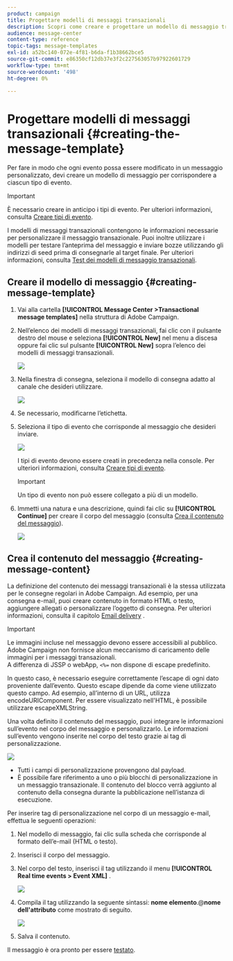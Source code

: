 ```yaml
---
product: campaign
title: Progettare modelli di messaggi transazionali
description: Scopri come creare e progettare un modello di messaggio transazionale in Adobe Campaign Classic.
audience: message-center
content-type: reference
topic-tags: message-templates
exl-id: a52bc140-072e-4f81-b6da-f1b38662bce5
source-git-commit: e86350cf12db37e3f2c227563057b97922601729
workflow-type: tm+mt
source-wordcount: '498'
ht-degree: 0%

---
```


# Progettare modelli di messaggi transazionali {#creating-the-message-template}

Per fare in modo che ogni evento possa essere modificato in un messaggio personalizzato, devi creare un modello di messaggio per corrispondere a ciascun tipo di evento.

>[!IMPORTANT]
>
>È necessario creare in anticipo i tipi di evento. Per ulteriori informazioni, consulta [Creare tipi di evento](../../message-center/using/creating-event-types.md).

I modelli di messaggi transazionali contengono le informazioni necessarie per personalizzare il messaggio transazionale. Puoi inoltre utilizzare i modelli per testare l’anteprima del messaggio e inviare bozze utilizzando gli indirizzi di seed prima di consegnarle al target finale. Per ulteriori informazioni, consulta [Test dei modelli di messaggio transazionali](../../message-center/using/testing-message-templates.md).

## Creare il modello di messaggio {#creating-message-template}

1. Vai alla cartella **[!UICONTROL Message Center >Transactional message templates]** nella struttura di Adobe Campaign.

1. Nell’elenco dei modelli di messaggi transazionali, fai clic con il pulsante destro del mouse e seleziona **[!UICONTROL New]** nel menu a discesa oppure fai clic sul pulsante **[!UICONTROL New]** sopra l’elenco dei modelli di messaggi transazionali.

   ![](assets/messagecenter_create_model_001.png)

1. Nella finestra di consegna, seleziona il modello di consegna adatto al canale che desideri utilizzare.

   ![](assets/messagecenter_create_model_002.png)

1. Se necessario, modificarne l’etichetta.

1. Seleziona il tipo di evento che corrisponde al messaggio che desideri inviare.

   ![](assets/messagecenter_create_model_003.png)

   I tipi di evento devono essere creati in precedenza nella console. Per ulteriori informazioni, consulta [Creare tipi di evento](../../message-center/using/creating-event-types.md).

   >[!IMPORTANT]
   >
   >Un tipo di evento non può essere collegato a più di un modello.

1. Immetti una natura e una descrizione, quindi fai clic su **[!UICONTROL Continue]** per creare il corpo del messaggio (consulta [Crea il contenuto del messaggio](#creating-message-content)).

   ![](assets/messagecenter_create_model_004.png)

## Crea il contenuto del messaggio {#creating-message-content}

La definizione del contenuto dei messaggi transazionali è la stessa utilizzata per le consegne regolari in Adobe Campaign. Ad esempio, per una consegna e-mail, puoi creare contenuto in formato HTML o testo, aggiungere allegati o personalizzare l’oggetto di consegna. Per ulteriori informazioni, consulta il capitolo [Email delivery](../../delivery/using/about-email-channel.md) .

>[!IMPORTANT]
>
>Le immagini incluse nel messaggio devono essere accessibili al pubblico. Adobe Campaign non fornisce alcun meccanismo di caricamento delle immagini per i messaggi transazionali.\
>A differenza di JSSP o webApp, `<%=` non dispone di escape predefinito.
>
>In questo caso, è necessario eseguire correttamente l’escape di ogni dato proveniente dall’evento. Questo escape dipende da come viene utilizzato questo campo. Ad esempio, all’interno di un URL, utilizza encodeURIComponent. Per essere visualizzato nell&#39;HTML, è possibile utilizzare escapeXMLString.

Una volta definito il contenuto del messaggio, puoi integrare le informazioni sull’evento nel corpo del messaggio e personalizzarlo. Le informazioni sull’evento vengono inserite nel corpo del testo grazie ai tag di personalizzazione.

![](assets/messagecenter_create_content_001.png)

* Tutti i campi di personalizzazione provengono dal payload.
* È possibile fare riferimento a uno o più blocchi di personalizzazione in un messaggio transazionale. Il contenuto del blocco verrà aggiunto al contenuto della consegna durante la pubblicazione nell’istanza di esecuzione.

Per inserire tag di personalizzazione nel corpo di un messaggio e-mail, effettua le seguenti operazioni:

1. Nel modello di messaggio, fai clic sulla scheda che corrisponde al formato dell’e-mail (HTML o testo).

1. Inserisci il corpo del messaggio.

1. Nel corpo del testo, inserisci il tag utilizzando il menu **[!UICONTROL Real time events > Event XML]** .

   ![](assets/messagecenter_create_custo_002.png)

1. Compila il tag utilizzando la seguente sintassi: **nome elemento**.@**nome dell&#39;attributo** come mostrato di seguito.

   ![](assets/messagecenter_create_custo_003.png)

1. Salva il contenuto.

Il messaggio è ora pronto per essere [testato](../../message-center/using/testing-message-templates.md).
